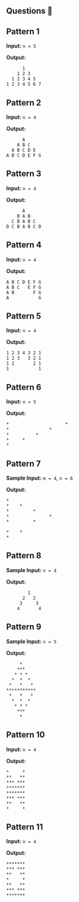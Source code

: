 ## Questions 📝


## Pattern 1

**Input:** `n = 5`

**Output:**
```
      1
    1 2 3
  1 2 3 4 5
1 2 3 4 5 6 7
```




## Pattern 2

**Input:** `n = 4`

**Output:**
```
      A
    A B C
  A B C D E
A B C D E F G
```





## Pattern 3

**Input:** `n = 4`

**Output:**
```
      A
    B A B
  C B A B C
D C B A B C D
```




## Pattern 4

**Input:** `n = 4`

**Output:**
```
A B C D E F G
A B C   E F G
A B       F G
A           G
```




## Pattern 5

**Input:** `n = 4`

**Output:**
```
1 2 3 4 3 2 1
1 2 3   3 2 1
1 2       2 1
1           1
```





## Pattern 6

**Input:** `n = 5`

**Output:**
```
*                     *
*               *
*          *
*     *
*
```




## Pattern 7

**Sample Input:** `m = 4`, `n = 6`

**Output:**
```
*
*    *
*         *  
*               *
*         *

*    *
*
```





## Pattern 8

**Sample Input:** `n = 4`

**Output:**
```
        1
      2   2
     3     3
    4       4
```




## Pattern 9

**Sample Input:** `n = 5`

**Output:**
```
     * 
    ***
   * * *
  *  *  *
 *   *   *
***********
 *   *   *
  *  *  *
   * * *
    ***
     *
```



## Pattern 10

**Input:** `n = 4`

**Output:**
```
*     *
**   **
*** ***
*******
*******
*** ***
**   **
*     *
```



## Pattern 11

**Input:** `n = 4`

**Output:**
```
*******
*** ***
**   **
*     *
**   **
*** ***
*******
```


